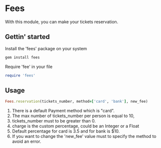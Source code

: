 # Fees

With this module, you can make your tickets reservation.

## Gettin' started

Install the 'fees' package on your system

```ruby
gem install fees
```

Require 'fee' in your file

```ruby
require 'fees'
```

## Usage

```ruby
Fees.reservation(tickets_number, method=['card', 'bank'], new_fee)
```

1. There is a default Payment method which is "card".
2. The max number of tickets_number per person is equal to 10,
3. tickets_number must to be greater than 0.
4. charge is the custom percentage, could be an Integer or a Float
5. Default percentage for card is 3.5 and for bank is $10.
6. If you want to change the 'new_fee' value must to specify the method to avoid an error.
